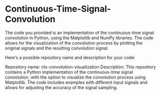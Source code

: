 # Continuous-Time-Signal-Convolution
The code you provided is an implementation of the continuous-time signal convolution in Python, using the Matplotlib and NumPy libraries. The code allows for the visualization of the convolution process by plotting the original signals and the resulting convolution signal.

Here's a possible repository name and description for your code:

Repository name: cts-convolution-visualization
Description: This repository contains a Python implementation of the continuous-time signal convolution, with the option to visualize the convolution process using Matplotlib. The code includes examples with different input signals and allows for adjusting the accuracy of the signal sampling.
